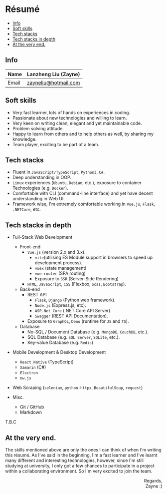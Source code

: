 # Résumé  <!-- omit in toc -->
- [Info](#info)
- [Soft skills](#soft-skills)
- [Tech stacks](#tech-stacks)
- [Tech stacks in depth](#tech-stacks-in-depth)
- [At the very end.](#at-the-very-end)
## Info
| Name  | Lanzheng Liu (Zayne) |
| ----- | -------------------- |
| Email | zayneliu@hotmail.com |

## Soft skills
- Very fast learner, lots of hands on experiences in coding.
- Passionate about new technologies and willing to learn.
- Very keen on writing clean, elegant and yet maintainable code.
- Problem solving attitude.
- Happy to learn from others and to help others as well, by sharing my knowledge.
- Team player, exciting to be part of a team.


## Tech stacks
- Fluent in `JavaScript/TypeScript`, `Python3`, `C#`.
- Deep understanding in OOP.
- `Linux` experiences (`Ubuntu`, `Debian`, etc.), exposure to container Technologies (e.g. `Docker`).
- Comfortable with CLI (command-line interface) and yet have decent understanding in Web UI.
- Framework wise, I'm extremely comfortable working in `Vue.js`, `Flask`, `.NETCore`, etc.

## Tech stacks in depth
- Full-Stack Web Development
  - Front-end
    - `Vue.js` (version 2.x and 3.x).
      - `vite`(utilising ES Module support in browsers to speed up development process).
      - `vuex` (state management)
      - `vue-router` (SPA routing)
      - Exposure to `SSR` (Server-Side Rendering)
    - `HTML`, `JavaScript`, `CSS` (Flexbox, `Scss`, `Bootstrap`).
  - Back-end
    - REST API
      - `Flask`, `Django` (Python web framework).
      - `Node.js` (Express.js, etc).
      - `ASP.Net Core` (.NET Core API Server).
      - `Swagger` (REST API Documentation).
    - Exposure to `GraphQL`, `Deno` (runtime for `JS` and `TS`).
  - Database
    - No-SQL / Document Database (e.g. `MongoDB`, `CouchDB`,  etc.).
    - SQL Database (e.g. `SQL Server`, `SQLite`,  etc.).
    - Key-value Database (e.g. `Redis`)

- Mobile Development & Desktop Development
  - `React Native` (TypeScript)
  - `Xamarin` (C#)
  - `Electron`
  - `nw.js`

- Web Scraping (`selenium`, `python-httpx`, `BeautifulSoup`, `request`)

- Misc.
  - Git / GitHub
  - Markdown

T.B.C

## At the very end.
The skills mentioned above are only the ones I can think of when I'm writing this résumé. As I've said in the beginning, I'm a fast learner and I've learnt many different and interesting technologies, however, since I'm still studying at university, I only got a few chances to participate in a project within a collaborating environment. So I'm very excited to join the team.

<div style="text-align: end;" >
Regards,<br/>
Zayne :)
</div>